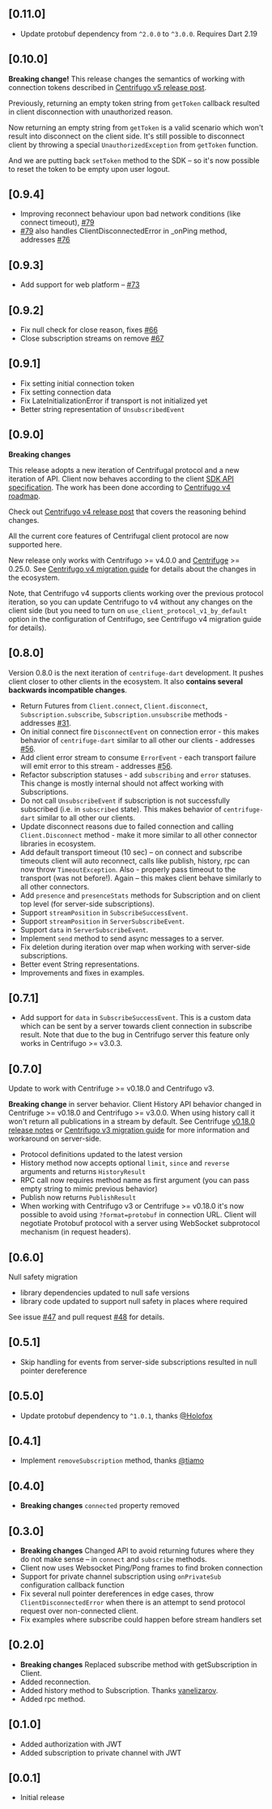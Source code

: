 ## [0.11.0]

* Update protobuf dependency from `^2.0.0` to `^3.0.0`. Requires Dart 2.19

## [0.10.0]

**Breaking change!** This release changes the semantics of working with connection tokens described in [Centrifugo v5 release post](https://centrifugal.dev/blog/2023/06/29/centrifugo-v5-released#token-behaviour-adjustments-in-sdks).

Previously, returning an empty token string from `getToken` callback resulted in client disconnection with unauthorized reason.

Now returning an empty string from `getToken` is a valid scenario which won't result into disconnect on the client side. It's still possible to disconnect client by throwing a special `UnauthorizedException` from `getToken` function.

And we are putting back `setToken` method to the SDK – so it's now possible to reset the token to be empty upon user logout.

## [0.9.4]

* Improving reconnect behaviour upon bad network conditions (like connect timeout), [#79](https://github.com/centrifugal/centrifuge-dart/pull/79)
* [#79](https://github.com/centrifugal/centrifuge-dart/pull/79) also handles ClientDisconnectedError in _onPing method, addresses [#76](https://github.com/centrifugal/centrifuge-dart/issues/76)

## [0.9.3]

* Add support for web platform – [#73](https://github.com/centrifugal/centrifuge-dart/pull/73)

## [0.9.2]

* Fix null check for close reason, fixes [#66](https://github.com/centrifugal/centrifuge-dart/issues/66)
* Close subscription streams on remove [#67](https://github.com/centrifugal/centrifuge-dart/pull/67)

## [0.9.1]

* Fix setting initial connection token
* Fix setting connection data
* Fix LateInitializationError if transport is not initialized yet
* Better string representation of `UnsubscribedEvent`

## [0.9.0]

**Breaking changes**

This release adopts a new iteration of Centrifugal protocol and a new iteration of API. Client now behaves according to the client [SDK API specification](https://centrifugal.dev/docs/transports/client_api). The work has been done according to [Centrifugo v4 roadmap](https://github.com/centrifugal/centrifugo/issues/500).

Check out [Centrifugo v4 release post](https://centrifugal.dev/blog/2022/07/19/centrifugo-v4-released) that covers the reasoning behind changes.

All the current core features of Centrifugal client protocol are now supported here.  

New release only works with Centrifugo >= v4.0.0 and [Centrifuge](https://github.com/centrifugal/centrifuge) >= 0.25.0. See [Centrifugo v4 migration guide](https://centrifugal.dev/docs/getting-started/migration_v4) for details about the changes in the ecosystem.

Note, that Centrifugo v4 supports clients working over the previous protocol iteration, so you can update Centrifugo to v4 without any changes on the client side (but you need to turn on `use_client_protocol_v1_by_default` option in the configuration of Centrifugo, see Centrifugo v4 migration guide for details).

## [0.8.0]

Version 0.8.0 is the next iteration of `centrifuge-dart` development. It pushes client closer to other clients in the ecosystem. It also **contains several backwards incompatible changes**.

* Return Futures from `Client.connect`, `Client.disconnect`, `Subscription.subscribe`, `Subscription.unsubscribe` methods - addresses [#31](https://github.com/centrifugal/centrifuge-dart/issues/31).
* On initial connect fire `DisconnectEvent` on connection error - this makes behavior of `centrifuge-dart` similar to all other our clients - addresses [#56](https://github.com/centrifugal/centrifuge-dart/issues/56).
* Add client error stream to consume `ErrorEvent` - each transport failure will emit error to this stream - addresses [#56](https://github.com/centrifugal/centrifuge-dart/issues/56).
* Refactor subscription statuses - add `subscribing` and `error` statuses. This change is mostly internal should not affect working with Subscriptions.
* Do not call `UnsubscribeEvent` if subscription is not successfully subscribed (i.e. in `subscribed` state). This makes behavior of `centrifuge-dart` similar to all other our clients.
* Update disconnect reasons due to failed connection and calling `Client.Disconnect` method - make it more similar to all other connector libraries in ecosystem.
* Add default transport timeout (10 sec) – on connect and subscribe timeouts client will auto reconnect, calls like publish, history, rpc can now throw `TimeoutException`. Also - properly pass timeout to the transport (was not before!). Again – this makes client behave similarly to all other connectors.
* Add `presence` and `presenceStats` methods for Subscription and on client top level (for server-side subscriptions).
* Support `streamPosition` in `SubscribeSuccessEvent`.
* Support `streamPosition` in `ServerSubscribeEvent`.
* Support `data` in `ServerSubscribeEvent`.
* Implement `send` method to send async messages to a server.
* Fix deletion during iteration over map when working with server-side subscriptions.
* Better event String representations.
* Improvements and fixes in examples.

## [0.7.1]

* Add support for `data` in `SubscribeSuccessEvent`. This is a custom data which can be sent by a server towards client connection in subscribe result. Note that due to the bug in Centrifugo server this feature only works in Centrifugo >= v3.0.3.

## [0.7.0]

Update to work with Centrifuge >= v0.18.0 and Centrifugo v3.

**Breaking change** in server behavior. Client History API behavior changed in Centrifuge >= v0.18.0 and Centrifugo >= v3.0.0. When using history call it won't return all publications in a stream by default. See Centrifuge [v0.18.0 release notes](https://github.com/centrifugal/centrifuge/releases/tag/v0.18.0) or [Centrifugo v3 migration guide](https://centrifugal.dev/docs/getting-started/migration_v3) for more information and workaround on server-side.

* Protocol definitions updated to the latest version 
* History method now accepts optional `limit`, `since` and `reverse` arguments and returns `HistoryResult`
* RPC call now requires method name as first argument (you can pass empty string to mimic previous behavior)
* Publish now returns `PublishResult`
* When working with Centrifugo v3 or Centrifuge >= v0.18.0 it's now possible to avoid using `?format=protobuf` in connection URL. Client will negotiate Protobuf protocol with a server using WebSocket subprotocol mechanism (in request headers).

## [0.6.0]

Null safety migration

* library dependencies updated to null safe versions
* library code updated to support null safety in places where required

See issue [#47](https://github.com/centrifugal/centrifuge-dart/issues/47) and pull request [#48](https://github.com/centrifugal/centrifuge-dart/pull/48) for details.

## [0.5.1]
* Skip handling for events from server-side subscriptions resulted in null pointer dereference 

## [0.5.0]
* Update protobuf dependency to `^1.0.1`, thanks [@Holofox](https://github.com/Holofox)

## [0.4.1]
* Implement `removeSubscription` method, thanks [@tiamo](https://github.com/tiamo)

## [0.4.0]
* **Breaking changes** `connected` property removed

## [0.3.0]
* **Breaking changes** Changed API to avoid returning futures where they do not make sense – in `connect` and `subscribe` methods.
* Client now uses Websocket Ping/Pong frames to find broken connection
* Support for private channel subscription using `onPrivateSub` configuration callback function
* Fix several null pointer dereferences in edge cases, throw `ClientDisconnectedError` when there is an attempt to send protocol request over non-connected client.
* Fix examples where subscribe could happen before stream handlers set

## [0.2.0]
* **Breaking changes** Replaced subscribe method with getSubscription in Client. 
* Added reconnection.
* Added history method to Subscription. Thanks [vanelizarov](https://github.com/vanelizarov).
* Added rpc method.

## [0.1.0]
* Added authorization with JWT
* Added subscription to private channel with JWT

## [0.0.1]

* Initial release